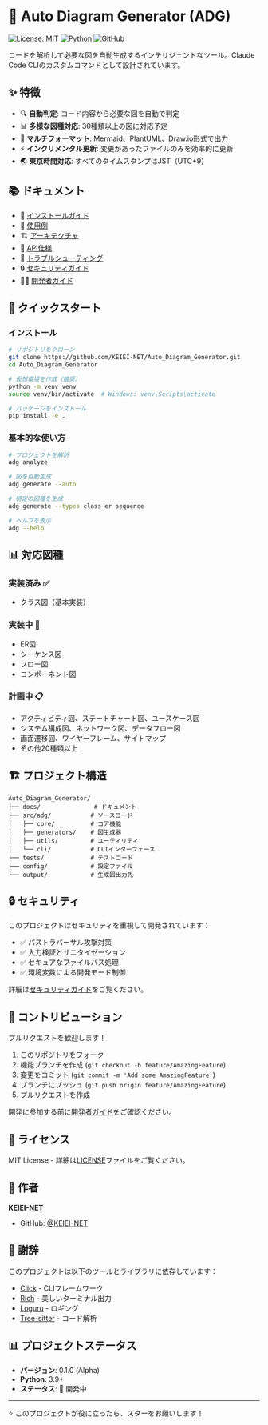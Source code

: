 # 🎨 Auto Diagram Generator (ADG)

[![License: MIT](https://img.shields.io/badge/License-MIT-yellow.svg)](https://opensource.org/licenses/MIT)
[![Python](https://img.shields.io/badge/python-3.9%2B-blue)](https://www.python.org/downloads/)
[![GitHub](https://img.shields.io/badge/GitHub-KEIEI--NET-green)](https://github.com/KEIEI-NET/Auto_Diagram_Generator)

コードを解析して必要な図を自動生成するインテリジェントなツール。Claude Code CLIのカスタムコマンドとして設計されています。

## ✨ 特徴

- 🔍 **自動判定**: コード内容から必要な図を自動で判定
- 📊 **多様な図種対応**: 30種類以上の図に対応予定
- 🎯 **マルチフォーマット**: Mermaid、PlantUML、Draw.io形式で出力
- ⚡ **インクリメンタル更新**: 変更があったファイルのみを効率的に更新
- 🌏 **東京時間対応**: すべてのタイムスタンプはJST（UTC+9）

## 📚 ドキュメント

- 📖 [インストールガイド](docs/INSTALLATION_GUIDE.md)
- 🚀 [使用例](docs/USAGE_EXAMPLES.md)
- 🏗️ [アーキテクチャ](docs/ARCHITECTURE.md)
- 📝 [API仕様](docs/API_SPECIFICATION.md)
- 🔧 [トラブルシューティング](docs/TROUBLESHOOTING.md)
- 🔒 [セキュリティガイド](docs/SECURITY.md)
- 👩‍💻 [開発者ガイド](docs/DEVELOPER_GUIDE.md)

## 🚀 クイックスタート

### インストール

```bash
# リポジトリをクローン
git clone https://github.com/KEIEI-NET/Auto_Diagram_Generator.git
cd Auto_Diagram_Generator

# 仮想環境を作成（推奨）
python -m venv venv
source venv/bin/activate  # Windows: venv\Scripts\activate

# パッケージをインストール
pip install -e .
```

### 基本的な使い方

```bash
# プロジェクトを解析
adg analyze

# 図を自動生成
adg generate --auto

# 特定の図種を生成
adg generate --types class er sequence

# ヘルプを表示
adg --help
```

## 📊 対応図種

### 実装済み ✅
- クラス図（基本実装）

### 実装中 🚧
- ER図
- シーケンス図
- フロー図
- コンポーネント図

### 計画中 📋
- アクティビティ図、ステートチャート図、ユースケース図
- システム構成図、ネットワーク図、データフロー図
- 画面遷移図、ワイヤーフレーム、サイトマップ
- その他20種類以上

## 🏗️ プロジェクト構造

```
Auto_Diagram_Generator/
├── docs/               # ドキュメント
├── src/adg/           # ソースコード
│   ├── core/          # コア機能
│   ├── generators/    # 図生成器
│   ├── utils/         # ユーティリティ
│   └── cli/           # CLIインターフェース
├── tests/             # テストコード
├── config/            # 設定ファイル
└── output/            # 生成図出力先
```

## 🔒 セキュリティ

このプロジェクトはセキュリティを重視して開発されています：

- ✅ パストラバーサル攻撃対策
- ✅ 入力検証とサニタイゼーション
- ✅ セキュアなファイルパス処理
- ✅ 環境変数による開発モード制御

詳細は[セキュリティガイド](docs/SECURITY.md)をご覧ください。

## 🤝 コントリビューション

プルリクエストを歓迎します！

1. このリポジトリをフォーク
2. 機能ブランチを作成 (`git checkout -b feature/AmazingFeature`)
3. 変更をコミット (`git commit -m 'Add some AmazingFeature'`)
4. ブランチにプッシュ (`git push origin feature/AmazingFeature`)
5. プルリクエストを作成

開発に参加する前に[開発者ガイド](docs/DEVELOPER_GUIDE.md)をご確認ください。

## 📝 ライセンス

MIT License - 詳細は[LICENSE](LICENSE)ファイルをご覧ください。

## 👥 作者

**KEIEI-NET**
- GitHub: [@KEIEI-NET](https://github.com/KEIEI-NET)

## 🙏 謝辞

このプロジェクトは以下のツールとライブラリに依存しています：

- [Click](https://click.palletsprojects.com/) - CLIフレームワーク
- [Rich](https://rich.readthedocs.io/) - 美しいターミナル出力
- [Loguru](https://github.com/Delgan/loguru) - ロギング
- [Tree-sitter](https://tree-sitter.github.io/) - コード解析

## 📊 プロジェクトステータス

- **バージョン**: 0.1.0 (Alpha)
- **Python**: 3.9+
- **ステータス**: 🚧 開発中

---

⭐ このプロジェクトが役に立ったら、スターをお願いします！